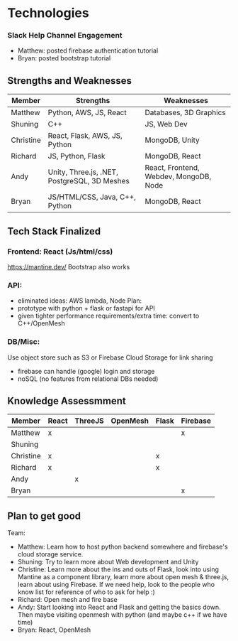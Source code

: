 # Technologies

### Slack Help Channel Engagement
- Matthew: posted firebase authentication tutorial
- Bryan: posted bootstrap tutorial

## Strengths and Weaknesses


| Member    | Strengths                                    | Weaknesses                             |
|-----------|----------------------------------------------|----------------------------------------|
| Matthew   | Python, AWS, JS, React                       | Databases, 3D Graphics                 |
| Shuning   | C++                                          | JS, Web Dev                            |
| Christine | React, Flask, AWS, JS, Python                | MongoDB, Unity                         |
| Richard   | JS, Python, Flask                            | MongoDB, React                         |
| Andy      | Unity, Three.js, .NET, PostgreSQL, 3D Meshes | React, Frontend, Webdev, MongoDB, Node |
| Bryan     | JS/HTML/CSS, Java, C++, Python               | MongoDB, React                         |
 
## Tech Stack Finalized

### Frontend: React (Js/html/css)
https://mantine.dev/
Bootstrap also works

### API:
- eliminated ideas: AWS lambda, Node
Plan:
- prototype with python + flask or fastapi for API
- given tighter performance requirements/extra time: convert to C++/OpenMesh

### DB/Misc: 
Use object store such as S3 or Firebase Cloud Storage for link sharing
-  firebase can handle (google) login and storage
-  noSQL (no features from relational DBs needed)


## Knowledge Assessmment
| Member    | React | ThreeJS | OpenMesh | Flask | Firebase |
|-----------|-------|---------|----------|-------|----------|
| Matthew   | x     |         |          |       | x        |
| Shuning   |       |         |          |       |          |
| Christine | x     |         |          | x     |          |
| Richard   | x     |         |          | x     |          |
| Andy      |       | x       |          |       |          |
| Bryan     |       |         |          |       | x        |

## Plan to get good
Team: 
- Matthew: Learn how to host python backend somewhere and firebase's cloud storage service.
- Shuning: Try to learn more about Web development and Unity
- Christine: Learn more about the ins and outs of Flask, look into using Mantine as a component library, learn more about open mesh & three.js, learn about using Firebase. If we need help, look to the people who know list for reference of who to ask for help :)
- Richard: Open mesh and fire base
- Andy: Start looking into React and Flask and getting the basics down. Then maybe visiting openmesh with python (and maybe c++ if we have time)
- Bryan: React, OpenMesh
